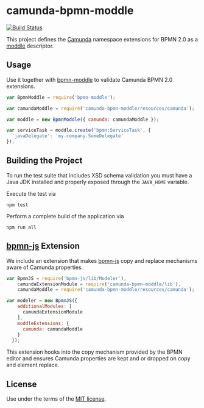 # camunda-bpmn-moddle

[![Build Status](https://travis-ci.com/camunda/camunda-bpmn-moddle.svg)](https://travis-ci.com/camunda/camunda-bpmn-moddle)

This project defines the [Camunda](https://camunda.org) namespace extensions for BPMN 2.0 as a [moddle](https://github.com/bpmn-io/moddle) descriptor.


## Usage

Use it together with [bpmn-moddle](https://github.com/bpmn-io/bpmn-moddle) to validate Camunda BPMN 2.0 extensions.

```javascript
var BpmnModdle = require('bpmn-moddle');

var camundaModdle = require('camunda-bpmn-moddle/resources/camunda');

var moddle = new BpmnModdle({ camunda: camundaModdle });

var serviceTask = moddle.create('bpmn:ServiceTask', {
  'javaDelegate': 'my.company.SomeDelegate'
});
```


## Building the Project

To run the test suite that includes XSD schema validation you must have a Java JDK installed and properly exposed through the `JAVA_HOME` variable.

Execute the test via

```
npm test
```

Perform a complete build of the application via

```
npm run all
```

## [bpmn-js](https://github.com/bpmn-io/bpmn-js) Extension

We include an extension that makes [bpmn-js](https://github.com/bpmn-io/bpmn-js) copy and replace mechanisms aware of Camunda properties.

```js
var BpmnJS = require('bpmn-js/lib/Modeler'),
    camundaExtensionModule = require('camunda-bpmn-moddle/lib'),
    camundaModdle = require('camunda-bpmn-moddle/resources/camunda');

var modeler = new BpmnJS({
    additionalModules: [
      camundaExtensionModule
    ],
    moddleExtensions: {
      camunda: camundaModdle
    }
  });
```

This extension hooks into the copy mechanism provided by the BPMN editor and ensures Camunda properties are kept and or dropped on copy and element replace.


## License

Use under the terms of the [MIT license](http://opensource.org/licenses/MIT).
